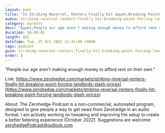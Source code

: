 ```yaml
---
layout: post
title: "In Striking Reversal, Renters Finally Hit &quot;Breaking Point&quot; Forcing Landlords To Slash Prices"
audio: striking-reversal-renters-finally-hit-breaking-point-forcing-landlords-slash-prices-0
category: markets
desc: "&quot;People our age aren't making enough money to afford rent on their own.&quot;"
duration: 00:08:02
length: 482
datetime: Tue, 25 Oct 2022 21:45:00 +0000
tags: podcast
guid: striking-reversal-renters-finally-hit-breaking-point-forcing-landlords-slash-prices-0
order: 0
---
```

&quot;People our age aren't making enough money to afford rent on their own.&quot;

Link: [https://www.zerohedge.com/markets/striking-reversal-renters-finally-hit-breaking-point-forcing-landlords-slash-prices](https://www.zerohedge.com/markets/striking-reversal-renters-finally-hit-breaking-point-forcing-landlords-slash-prices)

About: The Zerohedge Podcast is a non-commercial, automated program, designed to give people a way to get news from Zerohedge in an audio format.  I am actively working on tweaking and improving the setup to create a better listening experience (October 2022).  Suggestions are welcome: [zerohedgePodcast@outlook.com](mailto:zerohedgePodcast@outlook.com)